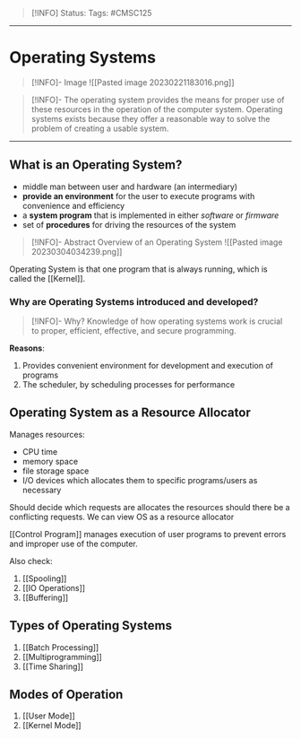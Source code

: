 > [!INFO]
> Status: 
> Tags: #CMSC125

----
# Operating Systems
> [!INFO]- Image
> ![[Pasted image 20230221183016.png]]

> [!INFO]- 
> The operating system provides the means for proper use of these resources in the operation of the computer system.
> 	Operating systems exists because they offer a reasonable way to solve the problem of creating a usable system.

---
## What is an Operating System?
 - middle man between user and hardware (an intermediary)
 - **provide an environment** for the user to execute programs with convenience and efficiency
 - a **system program** that is implemented in either *software* or *firmware*
 - set of **procedures** for driving the resources of the system

> [!INFO]- Abstract Overview of an Operating System
> ![[Pasted image 20230304034239.png]]

Operating System is that one program that is always running, which is called the [[Kernel]].

### Why are Operating Systems introduced and developed?
> [!INFO]- Why?
> Knowledge of how operating systems work is crucial to proper, efficient, effective, and secure programming.

**Reasons**:
1. Provides convenient environment for development and execution of programs
2. The scheduler, by scheduling processes for performance

## Operating System as a Resource Allocator
Manages resources:
- CPU time
- memory space
- file storage space
- I/O devices
which allocates them to specific programs/users as necessary

Should decide which requests are allocates the resources should there be a conflicting requests. 
We can view OS as a resource allocator

[[Control Program]] manages execution of user programs to prevent errors and improper use of the computer.

Also check:
1. [[Spooling]]
2. [[IO Operations]]
3. [[Buffering]]

## Types of Operating Systems
1. [[Batch Processing]] 
2. [[Multiprogramming]]
3. [[Time Sharing]]

## Modes of Operation
1. [[User Mode]]
2. [[Kernel Mode]]

